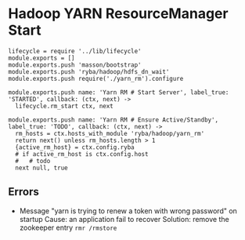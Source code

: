 
# Hadoop YARN ResourceManager Start

    lifecycle = require '../lib/lifecycle'
    module.exports = []
    module.exports.push 'masson/bootstrap'
    module.exports.push 'ryba/hadoop/hdfs_dn_wait'
    module.exports.push require('./yarn_rm').configure

    module.exports.push name: 'Yarn RM # Start Server', label_true: 'STARTED', callback: (ctx, next) ->
      lifecycle.rm_start ctx, next

    module.exports.push name: 'Yarn RM # Ensure Active/Standby', label_true: 'TODO', callback: (ctx, next) ->
      rm_hosts = ctx.hosts_with_module 'ryba/hadoop/yarn_rm'
      return next() unless rm_hosts.length > 1 
      {active_rm_host} = ctx.config.ryba
      # if active_rm_host is ctx.config.host
      #   # todo
      next null, true

## Errors

*   Message "yarn is trying to renew a token with wrong password"  on startup
    Cause: an application fail to recover
    Solution: remove the zookeeper entry `rmr /rmstore`

